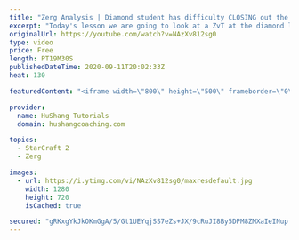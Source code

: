 ```yaml
---
title: "Zerg Analysis | Diamond student has difficulty CLOSING out the MATCH [Starcraft 2]"
excerpt: "Today's lesson we are going to look at a ZvT at the diamond level focusing on the Zerg Analysis. The zerg manages to get into a very strong position but has difficulty closing it out. Let's learn how we can approach this scenario better!  Zerg Analysis | Diamond student has difficulty CLOSING out the"
originalUrl: https://youtube.com/watch?v=NAzXv812sg0
type: video
price: Free
length: PT19M30S
publishedDateTime: 2020-09-11T20:02:33Z
heat: 130

featuredContent: "<iframe width=\"800\" height=\"500\" frameborder=\"0\" src=\"https://www.youtube.com/embed/NAzXv812sg0\" allow=\"accelerometer; autoplay; encrypted-media; gyroscope; picture-in-picture\" allowfullscreen></iframe>"

provider:
  name: HuShang Tutorials
  domain: hushangcoaching.com

topics:
  - StarCraft 2
  - Zerg

images:
  - url: https://i.ytimg.com/vi/NAzXv812sg0/maxresdefault.jpg
    width: 1280
    height: 720
    isCached: true

secured: "gRKxgYkJkOKmGgA/5/Gt1UEYqjSS7eZs+JX/9cRuJI8By5DPM8ZMXaIeINupfoHOx9f1E22TW0nGv2HlmsimHnIQUw/Us7JWLD8AKmbB0z/AdrRwFqWB0VLj2EH5etAxLR+KpRGNbJnVb82QKV5oes0H90Arg4F6Yp9yJcIsKHxr3BfhCTOp3EW4zu/MQBpLzJ+THW1dql7qHhJyUJCE5mf8A/mS7qzknxKwhEt/cgl6OXVmUok5g+wG1sIwcpHV2qDjmmsPatNw/+FH4ph/fUYsHtd+anelXagcFb0XfVzdVxzdoa16bWb3822hcU3FuuFAr9p8gwTHdc7gvXCPR2i+KCvvuD2A7eQsz125p8buEiPlu6OZCM5lJ+as76NbHUyBUHNgUNXVXBjrTDT86FDnvF8b4bs5UVAYvOhKhu0=;J52lgqY/3t31duHi+3F3zA=="
---
```


